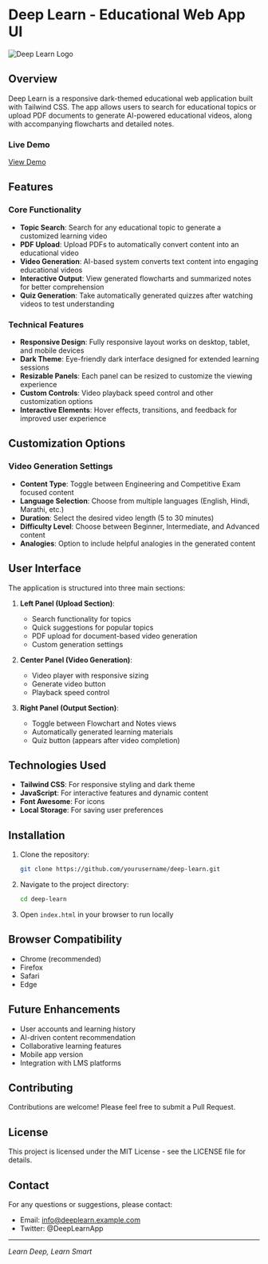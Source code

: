 # Deep Learn - Educational Web App UI

![Deep Learn Logo](https://i.imgur.com/Jia5z7N.png)

## Overview

Deep Learn is a responsive dark-themed educational web application built with Tailwind CSS. The app allows users to search for educational topics or upload PDF documents to generate AI-powered educational videos, along with accompanying flowcharts and detailed notes.

### Live Demo

[View Demo](https://deeplearn-demo.example.com)

## Features

### Core Functionality

- **Topic Search**: Search for any educational topic to generate a customized learning video
- **PDF Upload**: Upload PDFs to automatically convert content into an educational video
- **Video Generation**: AI-based system converts text content into engaging educational videos
- **Interactive Output**: View generated flowcharts and summarized notes for better comprehension
- **Quiz Generation**: Take automatically generated quizzes after watching videos to test understanding

### Technical Features

- **Responsive Design**: Fully responsive layout works on desktop, tablet, and mobile devices
- **Dark Theme**: Eye-friendly dark interface designed for extended learning sessions
- **Resizable Panels**: Each panel can be resized to customize the viewing experience
- **Custom Controls**: Video playback speed control and other customization options
- **Interactive Elements**: Hover effects, transitions, and feedback for improved user experience

## Customization Options

### Video Generation Settings

- **Content Type**: Toggle between Engineering and Competitive Exam focused content
- **Language Selection**: Choose from multiple languages (English, Hindi, Marathi, etc.)
- **Duration**: Select the desired video length (5 to 30 minutes)
- **Difficulty Level**: Choose between Beginner, Intermediate, and Advanced content
- **Analogies**: Option to include helpful analogies in the generated content

## User Interface

The application is structured into three main sections:

1. **Left Panel (Upload Section)**:
   - Search functionality for topics
   - Quick suggestions for popular topics
   - PDF upload for document-based video generation
   - Custom generation settings

2. **Center Panel (Video Generation)**:
   - Video player with responsive sizing
   - Generate video button
   - Playback speed control

3. **Right Panel (Output Section)**:
   - Toggle between Flowchart and Notes views
   - Automatically generated learning materials
   - Quiz button (appears after video completion)

## Technologies Used

- **Tailwind CSS**: For responsive styling and dark theme
- **JavaScript**: For interactive features and dynamic content
- **Font Awesome**: For icons
- **Local Storage**: For saving user preferences

## Installation

1. Clone the repository:
   ```bash
   git clone https://github.com/yourusername/deep-learn.git
   ```

2. Navigate to the project directory:
   ```bash
   cd deep-learn
   ```

3. Open `index.html` in your browser to run locally

## Browser Compatibility

- Chrome (recommended)
- Firefox
- Safari
- Edge

## Future Enhancements

- User accounts and learning history
- AI-driven content recommendation
- Collaborative learning features
- Mobile app version
- Integration with LMS platforms

## Contributing

Contributions are welcome! Please feel free to submit a Pull Request.

## License

This project is licensed under the MIT License - see the LICENSE file for details.

## Contact

For any questions or suggestions, please contact:
- Email: info@deeplearn.example.com
- Twitter: @DeepLearnApp

---

*Learn Deep, Learn Smart* 